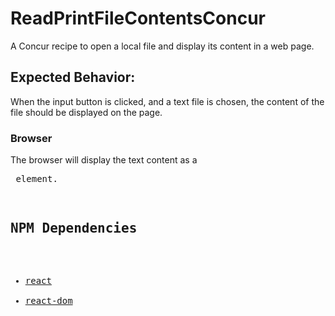 # ReadPrintFileContentsConcur

A Concur recipe to open a local file and display its content in a web page.

## Expected Behavior:

When the input button is clicked, and a text file is chosen, the content of the file should be displayed on the page.

### Browser

The browser will display the text content as a <pre> element.

## NPM Dependencies
* [react](https://www.npmjs.com/package/react)
* [react-dom](https://www.npmjs.com/package/react-dom)
